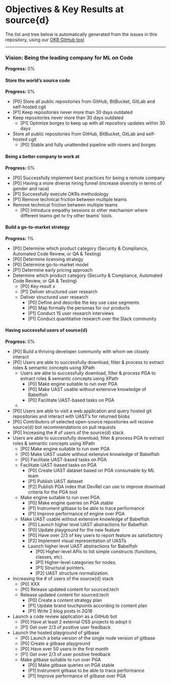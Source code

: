 # Objectives & Key Results at source{d}

The list and tree below is automatically generated from the issues in this repository, using our [OKR GitHub tool](https://github.com/dennwc/okrs)

---

### Vision: Being the leading company for ML on Code

**Progress:** 0%

#### Store the world’s source code

**Progress:** 0%

* [P0] Store all public repositories from GitHub, BitBucket, GitLab and self-hosted cgit
* [P1] Keep repositories never more than 30 days outdated
* Keep repositories never more than 30 days outdated
	* [P1] Optimize borges to keep up with all repository updates within 30 days
* Store all public repositories from GitHub, BitBucket, GitLab and self-hosted cgit
	* [P0] Stable and fully unattended pipeline with rovers and borges

#### Being a better company to work at

**Progress:** 0%

* [P0] Successfully implement best practices for being a remote company
* [P0] Having a more diverse hiring funnel (increase diversity in terms of gender and race)
* [P1] Successfully execute OKRs methodology
* [P1] Remove technical friction between multiple teams
* Remove technical friction between multiple teams
	* [P0] Introduce empathy sessions or other mechanism where different teams get to try other teams' tools

#### Build a go-to-market strategy

**Progress:** 1%

* [P0] Determine which product category (Security & Compliance, Automated Code Review, or QA & Testing)
* [P0] Determine licensing strategy
* [P0] Determine go-to-market model
* [P1] Determine early pricing approach
* Determine which product category (Security & Compliance, Automated Code Review, or QA & Testing)
	* [P0] Key result x
	* [P1] Deliver structured user research
	* Deliver structured user research
		* [P0] Define and describe the key use case segments
		* [P0] Map formally the personas for our products
		* [P1] Conduct 15 user research interviews
		* [P1] Conduct quantitative research over the Slack community

#### Having successful users of source{d}

**Progress:** 0%

* [P0] Build a thriving developer community with whom we closely interact
* [P0] Users are able to successfully download, filter & process  to extract roles & semantic concepts using XPath
	* Users are able to successfully download, filter & process PGA to extract roles & semantic concepts using XPath
		* [P0] Make engine suitable to run over PGA
		* [P0] Make UAST usable without extensive knowledge of Babelfish
		* [P0] Facilitate UAST-based tasks on PGA
	* 
* [P0] Users are able to visit a web application and query hosted git repositories and interact with UAST’s for returned blobs
* [P0] Contributors of selected open-source repositories will receive source{d} bot recommendations on pull requests
* [P0] Increasing the # of users of the source{d} stack
* Users are able to successfully download, filter & process PGA to extract roles & semantic concepts using XPath
	* [P0] Make engine suitable to run over PGA
	* [P0] Make UAST usable without extensive knowledge of Babelfish
	* [P0] Facilitate UAST-based tasks on PGA
	* Facilitate UAST-based tasks on PGA
		* [P0] Create UAST dataset based on PGA consumable by ML team
		* [P1] Publish UAST dataset
		* [P2] Publish PGA index that DevRel can use to improve download criteria for the PGA tool
	* Make engine suitable to run over PGA
		* [P0] Make engine queries on PGA stable
		* [P1] Instrument gitbase to be able to trace performance
		* [P1] Improve performance of engine over PGA
	* Make UAST usable without extensive knowledge of Babelfish
		* [P0] Launch higher level UAST abstractions for Babelfish
		* [P0] Update playground for the new feature
		* [P0] Have over 2/3 of key users to report feature as satisfactory
		* [P2] Implement visual representation of UASTs
		* Launch higher level UAST abstractions for Babelfish
			* [P0] Higher-level APIs to list simple constructs (functions, classes, etc).
			* [P1] Higher-level categories for nodes.
			* [P1] Structural pointers.
			* [P2] UAST structure normalization.
* Increasing the # of users of the source{d} stack
	* [P0] XXX
	* [P0] Release updated content for sourced.tech
	* Release updated content for sourced.tech
		* [P0] Create a content strategy plan
		* [P1] Update brand touchpoints according to content plan
		* [P1] Write 2 blog posts in 2Q18
* Launch a code review application as a GitHub bot
	* [P0] Have at least 2 external OSS projects to adopt it
	* [P1] Get over 2/3 of positive user feedback
* Launch the hosted playground of gitbase
	* [P0] Launch a beta version of the single node version of gitbase
	* [P0] Create a gitbase playground
	* [P0] Have over 50 users in the first month
	* [P1] Get over 2/3 of user positive feedback
	* Make gitbase suitable to run over PGA
		* [P0] Make gitbase queries on PGA stable
		* [P1] Instrument gitbase to be able to trace performance
		* [P1] Improve performance of gitbase over PGA